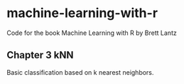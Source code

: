 # machine-learning-with-r
Code for the book Machine Learning with R by Brett Lantz

## Chapter 3 kNN
Basic classification based on k nearest neighbors.
